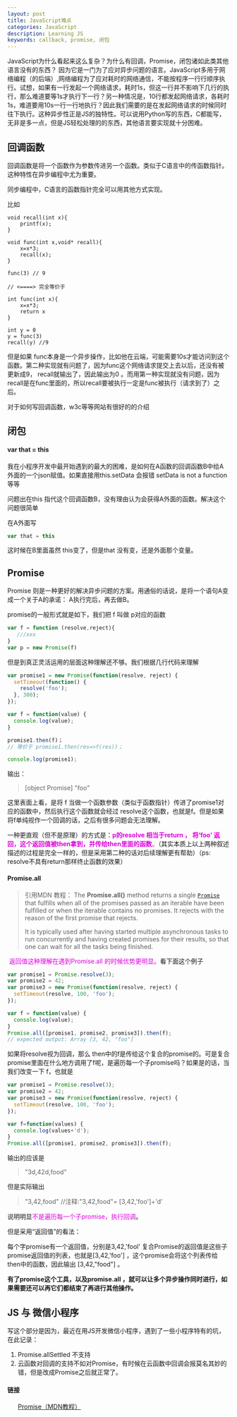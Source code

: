 ```yaml
---
layout: post
title: JavaScript难点
categories: JavaScript
description: Learning JS
keywords: callback, promise, 闭包
---
```


JavaScript为什么看起来这么复杂？为什么有回调，Promise，闭包诸如此类其他语言没有的东西？ 因为它是一门为了应对异步问题的语言。JavaScript多用于网络编程（的后端）,网络编程为了应对耗时的网络通信，不能按程序一行行顺序执行。试想，如果有一行发起一个网络请求，耗时1s，但这一行并不影响下几行的执行，那么难道要等1s才执行下一行？另一种情况是，10行都发起网络请求，各耗时1s，难道要用10s一行一行地执行？因此我们需要的是在发起网络请求的时候同时往下执行。这种异步性正是JS的独特性。可以说用Python写的东西，C都能写，无非是多一点，但是JS轻松处理的的东西，其他语言要实现就十分困难。

## 回调函数

回调函数是将一个函数作为参数传进另一个函数。类似于C语言中的传函数指针。这种特性在异步编程中尤为重要。

同步编程中，C语言的函数指针完全可以用其他方式实现。

比如

```
void recall(int x){
    printf(x);
}

void func(int x,void* recall){
    x=x*3;
    recall(x);
}

func(3) // 9

// <====> 完全等价于

int func(int x){
    x=x*3;
    return x
}

int y = 0
y = func(3)
recall(y) //9
```

但是如果 func本身是一个异步操作，比如他在云端，可能需要10s才能访问到这个函数。第二种实现就有问题了，因为func这个网络请求提交上去以后，还没有被更新成9， recall就输出了，因此输出为0 。而用第一种实现就没有问题，因为recall是在func里面的，所以recall要被执行一定是func被执行（请求到了）之后。

对于如何写回调函数，w3c等等网站有很好的的介绍

## 闭包

#### var that = this

我在小程序开发中最开始遇到的最大的困难，是如何在A函数的回调函数B中给A外面的一个json赋值。如果直接用this.setData 会报错 setData is not a function等等

问题出在this 指代这个回调函数B，没有理由认为会获得A外面的函数。解决这个问题很简单

在A外面写 

```javascript
var that = this
```

这时候在B里面虽然 this变了，但是that 没有变，还是外面那个变量。



## Promise

Promise 则是一种更好的解决异步问题的方案。用通俗的话说，是将一个语句A变成一个关于A的承诺： A执行完后，再去做B。

promise的一般形式就是如下，我们把 f 叫做 p对应的函数

```javascript
var f = function (resolve,reject){
   ///xxx
}
var p = new Promise(f)
```

但是到真正灵活运用的层面这种理解还不够。我们根据几行代码来理解

```javascript
var promise1 = new Promise(function(resolve, reject) {
  setTimeout(function() {
    resolve('foo');
  }, 300);
});

var f = function(value) {
  console.log(value);
} 

promise1.then(f)；
// 等价于 promise1.then(res=>f(res))；

console.log(promise1);
```

输出：

> [object Promise]
> "foo"



这里表面上看，是将 f 当做一个函数参数（类似于函数指针）传进了promise1对应的函数中，然后执行这个函数就会经过 resolve这个函数，也就是f。但是如果将f单纯视作一个回调的话，之后有很多问题会无法理解。

一种更直观（但不是原理）的方式是：<font color="#dd00dd">**p的resolve 相当于return ， 将‘foo' 返回，这个返回值被then拿到，并传给then里面的函数**。</font>（其实本质上以上两种叙述描述的过程是完全一样的，但是采用第二种的话对后续理解更有帮助）（ps: resolve不具有return那样终止函数的效果）

#### Promise.all

> 引用MDN 教程： The **Promise.all()** method returns a single [`Promise`](https://developer.mozilla.org/en-US/docs/Web/JavaScript/Reference/Global_Objects/Promise) that fulfills when all of the promises passed as an iterable have been fulfilled or when the iterable contains no promises. It rejects with the reason of the first promise that rejects.
>
> It is typically used after having started multiple asynchronous tasks to run concurrently and having created promises for their results, so that one can wait for all the tasks being finished.

<font color="#dd00dd"> 返回值这种理解在遇到Promise.all 的时候优势更明显。</font>看下面这个例子

```javascript
var promise1 = Promise.resolve(3);
var promise2 = 42;
var promise3 = new Promise(function(resolve, reject) {
  setTimeout(resolve, 100, 'foo');
});

var f = function(value) {
  console.log(value);
} 
Promise.all([promise1, promise2, promise3]).then(f);
// expected output: Array [3, 42, "foo"]

```

如果将resolve视为回调，那么 then中的f是传给这个复合的promise的。可是复合promise里面在什么地方调用了f呢，是遍历每一个子promise吗？如果是的话，当我们改变一下 f，也就是

```javascript
var promise1 = Promise.resolve(3);
var promise2 = 42;
var promise3 = new Promise(function(resolve, reject) {
  setTimeout(resolve, 100, 'foo');
});

var f=function(values) {
  console.log(values+'d');
}
Promise.all([promise1, promise2, promise3]).then(f);
```

输出的应该是 

> "3d,42d,food"

但是实际输出

>"3,42,food"  //注释:"3,42,food"= [3,42,'foo']+'d'

说明明显<font color="#dd00dd">不是遍历每一个子promise，执行回调</font>。

但是采用“返回值”的看法：

每个字promise有一个返回值，分别是3,42,'fool'  复合Promise的返回值是这些子promise返回值的列表，也就是[3,42,'foo'] ，这个promise会将这个列表传给then中的函数，因此输出 [3,42,"food"]  。



**有了promise这个工具，以及promise.all ，就可以让多个异步操作同时进行，如果需要还可以再它们都结束了再进行其他操作。**





## JS 与 微信小程序

写这个部分是因为，最近在用JS开发微信小程序，遇到了一些小程序特有的坑，在此记录：

1. Promise.allSettled 不支持
2. 云函数对回调的支持不如对Promise，有时候在云函数中回调会报莫名其妙的错，但是改成Promise之后就正常了。



#### 链接

<ul>

<a href="https://developer.mozilla.org/en-US/docs/Web/JavaScript/Reference/Global_Objects/Promise">Promise（MDN教程）</a>



